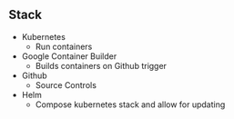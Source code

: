 ## Stack 
* Kubernetes
   * Run containers
* Google Container Builder
   * Builds containers on Github trigger 
* Github
   * Source Controls
* Helm
   * Compose kubernetes stack and allow for updating
